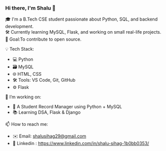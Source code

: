 ### Hi there, I'm Shalu 👋

🎓 I'm a B.Tech CSE student passionate about Python, SQL, and backend development.  
🛠 Currently learning MySQL, Flask, and working on small real-life projects.  
🚀 Goal:To contribute to open source.  

💡 Tech Stack:  
- 💻 Python 
- 🗃️ MySQL  
- 🌐 HTML, CSS  
- 🛠️ Tools: VS Code, Git, GitHub
- ⚙️ Flask 

📌 I’m working on:  
- 🔧 A Student Record Manager using Python + MySQL  
- 📚 Learning DSA, Flask & Django  

📫 How to reach me:
- ✉️ Email: shalusihag29@gmail.com
- 🔗 Linkedin : https://www.linkedin.com/in/shalu-sihag-1b0bb0353/

